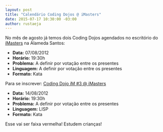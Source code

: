 ```yaml
--- 
layout: post
title: "Calendário Coding Dojos @ iMasters"
date: 2015-07-17 10:30:00 -03:00
author: rustaeja
---
```


No mês de agosto já temos dois Coding Dojos agendados no escritório do [iMasters](http://www.imasters.com.br) na Alameda Santos:

+ **Data:** 07/08/2012
+ **Horário:** 19:30h
+ **Problema:** A definir por votação entre os presentes
+ **Linguagem:** A definir por votação entre os presentes
+ **Formato:** Kata

Para se inscrever:
[Coding Dojo iM #3 @ iMasters](http://dojosp.eventbrite.com)

+ **Data:** 14/08/2012
+ **Horário:** 19:30h
+ **Problema:** A definir por votação entre os presentes
+ **Linguagem:** LISP
+ **Formato:** Kata

Esse vai ser faixa vermelha! Estudem crianças!
